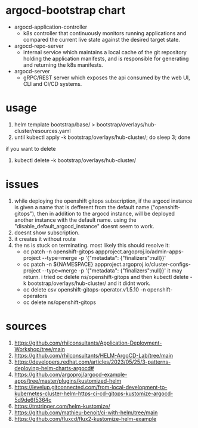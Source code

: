 # argocd-bootstrap chart

* argocd-application-controller
    - k8s controller that continuously monitors running applications and compared the current live state against the desired target state.
* argocd-repo-server
    - internal service which maintains a local cache of the git repository holding the application manifests, and is responsible for generating and returning the k8s manifests.
* argocd-server
    - gRPC/REST server which exposes the api consumed by the web UI, CLI and CI/CD systems.


# usage
1. helm template bootstrap/base/ > bootstrap/overlays/hub-cluster/resources.yaml
2. until kubectl apply -k bootstrap/overlays/hub-cluster/; do sleep 3; done

if you want to delete
1. kubectl delete -k bootstrap/overlays/hub-cluster/


# issues
1. while deploying the openshift gitops subscription, if the argocd instance is given a name that is defferent from the default name ("openshift-gitops"), then in addition to the argocd instance, will be deployed another instance with the default name. using the "disable_default_argocd_instance" doesnt seem to work.
2. doesnt show subscription.
3. it creates it without route
4. the ns is stuck on terminating.
most likely this should resolve it:
    * oc patch -n openshift-gitops appproject.argoproj.io/admin-apps-project --type=merge -p '{"metadata": {"finalizers":null}}'
    * oc patch -n ${NAMESPACE} appproject.argoproj.io/cluster-configs-project --type=merge -p '{"metadata": {"finalizers":null}}'
it may return. i tried oc delete ns/openshift-gitops and then kubectl delete -k bootstrap/overlays/hub-cluster/ and it didnt work.
    * oc delete csv openshift-gitops-operator.v1.5.10 -n openshift-operators
    * oc delete ns/openshift-gitops


# sources
1. https://github.com/rhilconsultants/Application-Deployment-Workshop/tree/main
2. https://github.com/rhilconsultants/HELM-ArgoCD-Lab/tree/main
3. https://developers.redhat.com/articles/2023/05/25/3-patterns-deploying-helm-charts-argocd#
4. https://github.com/argoproj/argocd-example-apps/tree/master/plugins/kustomized-helm
5. https://levelup.gitconnected.com/from-local-development-to-kubernetes-cluster-helm-https-ci-cd-gitops-kustomize-argocd-5d9de6f5364c
6. https://trstringer.com/helm-kustomize/
7. https://github.com/mathieu-benoit/ci-with-helm/tree/main
8. https://github.com/fluxcd/flux2-kustomize-helm-example

